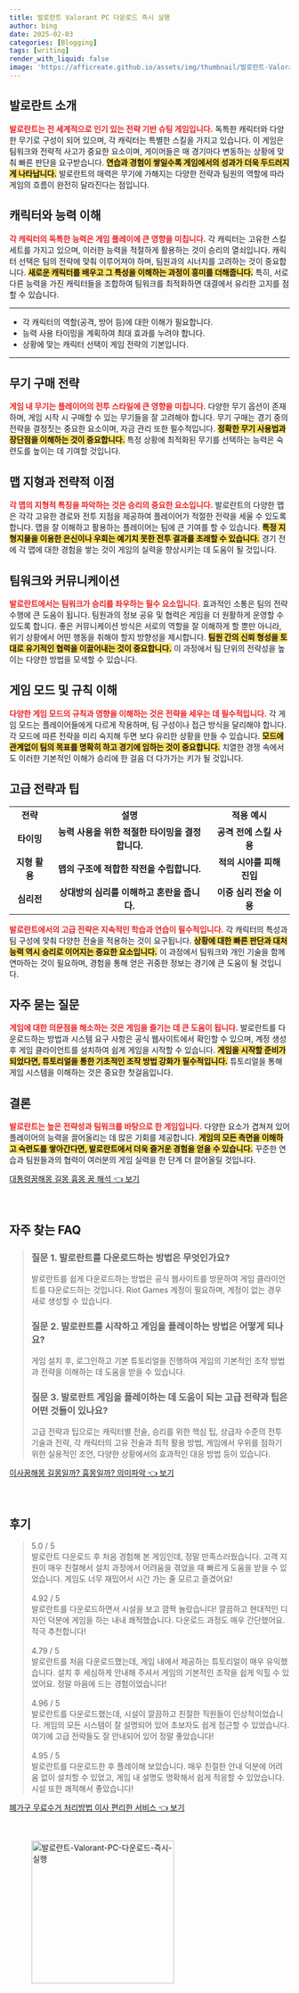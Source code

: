 ```yaml
---
title: 발로란트 Valorant PC 다운로드 즉시 실행
author: bing
date: 2025-02-03
categories: [Blogging]
tags: [writing]
render_with_liquid: false
image: 'https://afficreate.github.io/assets/img/thumbnail/발로란트-Valorant-PC-다운로드-즉시-실행.webp'
---
```



<h2 id='발로란트_소개'>발로란트 소개</h2>

<p><b><span style="color: #ee2323;">발로란트는 전 세계적으로 인기 있는 전략 기반 슈팅 게임입니다.</span></b> 독특한 캐릭터와 다양한 무기로 구성이 되어 있으며, 각 캐릭터는 특별한 스킬을 가지고 있습니다. 이 게임은 팀워크와 전략적 사고가 중요한 요소이며, 게이머들은 매 경기마다 변동하는 상황에 맞춰 빠른 판단을 요구받습니다. <b><span style="background-color: #ffe066;">연습과 경험이 쌓일수록 게임에서의 성과가 더욱 두드러지게 나타납니다.</span></b> 발로란트의 매력은 무기에 가해지는 다양한 전략과 팀원의 역할에 따라 게임의 흐름이 완전히 달라진다는 점입니다.</p>

<h2 id='캐릭터와_능력_이해'>캐릭터와 능력 이해</h2>

<p><b><span style="color: #ee2323;">각 캐릭터의 독특한 능력은 게임 플레이에 큰 영향을 미칩니다.</span></b> 각 캐릭터는 고유한 스킬 세트를 가지고 있으며, 이러한 능력을 적절하게 활용하는 것이 승리의 열쇠입니다. 캐릭터 선택은 팀의 전략에 맞춰 이루어져야 하며, 팀원과의 시너지를 고려하는 것이 중요합니다. <b><span style="background-color: #ffe066;">새로운 캐릭터를 배우고 그 특성을 이해하는 과정이 흥미를 더해줍니다.</span></b> 특히, 서로 다른 능력을 가진 캐릭터들을 조합하여 팀워크를 최적화하면 대결에서 유리한 고지를 점할 수 있습니다.</p>

<hr />

<ul>
    <li>각 캐릭터의 역할(공격, 방어 등)에 대한 이해가 필요합니다.</li>
    <li>능력 사용 타이밍을 계획하여 최대 효과를 누려야 합니다.</li>
    <li>상황에 맞는 캐릭터 선택이 게임 전략의 기본입니다.</li>
</ul>

<hr />

<h2 id='무기_구매_전략'>무기 구매 전략</h2>

<p><b><span style="color: #ee2323;">게임 내 무기는 플레이어의 전투 스타일에 큰 영향을 미칩니다.</span></b> 다양한 무기 옵션이 존재하며, 게임 시작 시 구매할 수 있는 무기들을 잘 고려해야 합니다. 무기 구매는 경기 중의 전략을 결정짓는 중요한 요소이며, 자금 관리 또한 필수적입니다. <b><span style="background-color: #ffe066;">정확한 무기 사용법과 장단점을 이해하는 것이 중요합니다.</span></b> 특정 상황에 최적화된 무기를 선택하는 능력은 숙련도를 높이는 데 기여할 것입니다.</p>

<h2 id='맵_지형과_전략적_이점'>맵 지형과 전략적 이점</h2>

<p><b><span style="color: #ee2323;">각 맵의 지형적 특징을 파악하는 것은 승리의 중요한 요소입니다.</span></b> 발로란트의 다양한 맵은 각각 고유한 경로와 전투 지점을 제공하여 플레이어가 적절한 전략을 세울 수 있도록 합니다. 맵을 잘 이해하고 활용하는 플레이어는 팀에 큰 기여를 할 수 있습니다. <b><span style="background-color: #ffe066;">특정 지형지물을 이용한 은신이나 우회는 예기치 못한 전투 결과를 초래할 수 있습니다.</span></b> 경기 전에 각 맵에 대한 경험을 쌓는 것이 게임의 실력을 향상시키는 데 도움이 될 것입니다.</p>

<h2 id='팀워크와_커뮤니케이션'>팀워크와 커뮤니케이션</h2>

<p><b><span style="color: #ee2323;">발로란트에서는 팀워크가 승리를 좌우하는 필수 요소입니다.</span></b> 효과적인 소통은 팀의 전략 수행에 큰 도움이 됩니다. 팀원과의 정보 공유 및 협력은 게임을 더 원활하게 운영할 수 있도록 합니다. 좋은 커뮤니케이션 방식은 서로의 역할을 잘 이해하게 할 뿐만 아니라, 위기 상황에서 어떤 행동을 취해야 할지 방향성을 제시합니다. <b><span style="background-color: #ffe066;">팀원 간의 신뢰 형성을 토대로 유기적인 협력을 이끌어내는 것이 중요합니다.</span></b> 이 과정에서 팀 단위의 전략성을 높이는 다양한 방법을 모색할 수 있습니다.</p>

<h2 id='게임_모드_규칙_이해'>게임 모드 및 규칙 이해</h2>

<p><b><span style="color: #ee2323;">다양한 게임 모드의 규칙과 영향을 이해하는 것은 전략을 세우는 데 필수적입니다.</span></b> 각 게임 모드는 플레이어들에게 다르게 작용하며, 팀 구성이나 접근 방식을 달리해야 합니다. 각 모드에 따른 전략을 미리 숙지해 두면 보다 유리한 상황을 만들 수 있습니다. <b><span style="background-color: #ffe066;">모드에 관계없이 팀의 목표를 명확히 하고 경기에 임하는 것이 중요합니다.</span></b> 치열한 경쟁 속에서도 이러한 기본적인 이해가 승리에 한 걸음 더 다가가는 키가 될 것입니다.</p>

<h2 id='고급_전략과_팁'>고급 전략과 팁</h2>

<table>
    <tr>
        <td style="text-align: center; height: 17px;"><b>전략</b></td>
        <td style="text-align: center; height: 17px;"><b>설명</b></td>
        <td style="text-align: center; height: 17px;"><b>적용 예시</b></td>
    </tr>
    <tr>
        <td style="text-align: center; height: 17px;"><b>타이밍</b></td>
        <td style="text-align: center; height: 17px;"><b>능력 사용을 위한 적절한 타이밍을 결정합니다.</b></td>
        <td style="text-align: center; height: 17px;"><b>공격 전에 스킬 사용</b></td>
    </tr>
    <tr>
        <td style="text-align: center; height: 17px;"><b>지형 활용</b></td>
        <td style="text-align: center; height: 17px;"><b>맵의 구조에 적합한 작전을 수립합니다.</b></td>
        <td style="text-align: center; height: 17px;"><b>적의 시야를 피해 진입</b></td>
    </tr>
    <tr>
        <td style="text-align: center; height: 17px;"><b>심리전</b></td>
        <td style="text-align: center; height: 17px;"><b>상대방의 심리를 이해하고 혼란을 줍니다.</b></td>
        <td style="text-align: center; height: 17px;"><b>이중 심리 전술 이용</b></td>
    </tr>
</table>

<p><b><span style="color: #ee2323;">발로란트에서의 고급 전략은 지속적인 학습과 연습이 필수적입니다.</span></b> 각 캐릭터의 특성과 팀 구성에 맞춰 다양한 전술을 적용하는 것이 요구됩니다. <b><span style="background-color: #ffe066;">상황에 대한 빠른 판단과 대처 능력 역시 승리로 이어지는 중요한 요소입니다.</span></b> 이 과정에서 팀워크와 개인 기술을 함께 연마하는 것이 필요하며, 경험을 통해 얻은 귀중한 정보는 경기에 큰 도움이 될 것입니다.</p>

<h2 id='자주_묻는_질문'>자주 묻는 질문</h2>

<p><b><span style="color: #ee2323;">게임에 대한 의문점을 해소하는 것은 게임을 즐기는 데 큰 도움이 됩니다.</span></b> 발로란트를 다운로드하는 방법과 시스템 요구 사항은 공식 웹사이트에서 확인할 수 있으며, 계정 생성 후 게임 클라이언트를 설치하여 쉽게 게임을 시작할 수 있습니다. <b><span style="background-color: #ffe066;">게임을 시작할 준비가 되었다면, 튜토리얼을 통한 기초적인 조작 방법 강화가 필수적입니다.</span></b> 튜토리얼을 통해 게임 시스템을 이해하는 것은 중요한 첫걸음입니다.</p>

<h2 id='결론'>결론</h2>

<p><b><span style="color: #ee2323;">발로란트는 높은 전략성과 팀워크를 바탕으로 한 게임입니다.</span></b> 다양한 요소가 겹쳐져 있어 플레이어의 능력을 끌어올리는 데 많은 기회를 제공합니다. <b><span style="background-color: #ffe066;">게임의 모든 측면을 이해하고 숙련도를 쌓아간다면, 발로란트에서 더욱 즐거운 경험을 얻을 수 있습니다.</span></b> 꾸준한 연습과 팀원들과의 협력이 여러분의 게임 실력을 한 단계 더 끌어올릴 것입니다.</p>


<p><a class="click-button" title="대통령꿈해몽 길몽 흉몽 꿈 해석" href="https://afficreate.github.io/posts/%EB%8C%80%ED%86%B5%EB%A0%B9%EA%BF%88%ED%95%B4%EB%AA%BD-%EA%B8%B8%EB%AA%BD-%ED%9D%89%EB%AA%BD-%EA%BF%88-%ED%95%B4%EC%84%9D/" rel="dofollow">대통령꿈해몽 길몽 흉몽 꿈 해석 👈 보기</a></p><br>
<h2 id='자주_찾는_FAQ'>자주 찾는 FAQ</h2>
<div itemscope="" itemtype="https://schema.org/FAQPage"> 
<blockquote> 
<div itemscope="" itemprop="mainEntity" itemtype="https://schema.org/Question"> 
<h3 itemprop="name">질문 1. 발로란트를 다운로드하는 방법은 무엇인가요?</h3> 
<div itemscope="" itemprop="acceptedAnswer" itemtype="https://schema.org/Answer"> 
<span itemprop="text"> 
<p>발로란트를 쉽게 다운로드하는 방법은 공식 웹사이트를 방문하여 게임 클라이언트를 다운로드하는 것입니다. Riot Games 계정이 필요하며, 계정이 없는 경우 새로 생성할 수 있습니다.</p> 
</span> 
</div> 
</div> 

<div itemscope="" itemprop="mainEntity" itemtype="https://schema.org/Question"> 
<h3 itemprop="name">질문 2. 발로란트를 시작하고 게임을 플레이하는 방법은 어떻게 되나요?</h3> 
<div itemscope="" itemprop="acceptedAnswer" itemtype="https://schema.org/Answer"> 
<span itemprop="text"> 
<p>게임 설치 후, 로그인하고 기본 튜토리얼을 진행하여 게임의 기본적인 조작 방법과 전략을 이해하는 데 도움을 받을 수 있습니다.</p> 
</span> 
</div> 
</div> 

<div itemscope="" itemprop="mainEntity" itemtype="https://schema.org/Question"> 
<h3 itemprop="name">질문 3. 발로란트 게임을 플레이하는 데 도움이 되는 고급 전략과 팁은 어떤 것들이 있나요?</h3> 
<div itemscope="" itemprop="acceptedAnswer" itemtype="https://schema.org/Answer"> 
<span itemprop="text"> 
<p>고급 전략과 팁으로는 캐릭터별 전술, 승리를 위한 핵심 팁, 상급자 수준의 전투 기술과 전략, 각 캐릭터의 고유 전술과 최적 활용 방법, 게임에서 우위를 점하기 위한 실용적인 조언, 다양한 상황에서의 효과적인 대응 방법 등이 있습니다.</p> 
</span> 
</div> 
</div> 
</blockquote> 
</div>
<p><a class="click-button" title="이사꿈해몽 길몽일까? 흉몽일까? 의미파악" href="https://afficreate.github.io/posts/%EC%9D%B4%EC%82%AC%EA%BF%88%ED%95%B4%EB%AA%BD-%EA%B8%B8%EB%AA%BD%EC%9D%BC%EA%B9%8C-%ED%9D%89%EB%AA%BD%EC%9D%BC%EA%B9%8C-%EC%9D%98%EB%AF%B8%ED%8C%8C%EC%95%85/" rel="dofollow">이사꿈해몽 길몽일까? 흉몽일까? 의미파악 👈 보기</a></p><br>
<h2 id='후기'>후기</h2>
<div itemscope itemtype="https://schema.org/Product">
  <blockquote>
  <div itemprop="review" itemscope itemtype="https://schema.org/Review">
      <div itemprop="reviewRating" itemscope itemtype="https://schema.org/Rating"> <span itemprop="ratingValue">5.0</span> / <span itemprop="bestRating">5</span> </div>
      <span itemprop="reviewBody">발로란트 다운로드 후 처음 경험해 본 게임인데, 정말 만족스러웠습니다. 고객 지원이 매우 친절해서 설치 과정에서 어려움을 겪었을 때 빠르게 도움을 받을 수 있었습니다. 게임도 너무 재밌어서 시간 가는 줄 모르고 즐겼어요!</span>
  </div>
  <br>
  <div itemprop="review" itemscope itemtype="https://schema.org/Review">
      <div itemprop="reviewRating" itemscope itemtype="https://schema.org/Rating"> <span itemprop="ratingValue">4.92</span> / <span itemprop="bestRating">5</span> </div>
      <span itemprop="reviewBody">발로란트를 다운로드하면서 시설을 보고 깜짝 놀랐습니다! 깔끔하고 현대적인 디자인 덕분에 게임을 하는 내내 쾌적했습니다. 다운로드 과정도 매우 간단했어요. 적극 추천합니다!</span>
  </div>
  <br>
  <div itemprop="review" itemscope itemtype="https://schema.org/Review">
      <div itemprop="reviewRating" itemscope itemtype="https://schema.org/Rating"> <span itemprop="ratingValue">4.79</span> / <span itemprop="bestRating">5</span> </div>
      <span itemprop="reviewBody">발로란트를 처음 다운로드했는데, 게임 내에서 제공하는 튜토리얼이 매우 유익했습니다. 설치 후 세심하게 안내해 주셔서 게임의 기본적인 조작을 쉽게 익힐 수 있었어요. 정말 마음에 드는 경험이었습니다!</span>
  </div>
  <br>
  <div itemprop="review" itemscope itemtype="https://schema.org/Review">
      <div itemprop="reviewRating" itemscope itemtype="https://schema.org/Rating"> <span itemprop="ratingValue">4.96</span> / <span itemprop="bestRating">5</span> </div>
      <span itemprop="reviewBody">발로란트를 다운로드했는데, 시설이 깔끔하고 친절한 직원들이 인상적이었습니다. 게임의 모든 시스템이 잘 설명되어 있어 초보자도 쉽게 접근할 수 있었습니다. 여기에 고급 전략들도 잘 안내되어 있어 정말 좋았습니다!</span>
  </div>
  <br>
  <div itemprop="review" itemscope itemtype="https://schema.org/Review">
      <div itemprop="reviewRating" itemscope itemtype="https://schema.org/Rating"> <span itemprop="ratingValue">4.95</span> / <span itemprop="bestRating">5</span> </div>
      <span itemprop="reviewBody">발로란트를 다운로드한 후 플레이해 보았습니다. 매우 친절한 안내 덕분에 어려움 없이 설치할 수 있었고, 게임 내 설명도 명확해서 쉽게 적응할 수 있었습니다. 시설 또한 쾌적해서 좋았습니다!</span>
  </div>
  </blockquote>
</div>
<p><a class="click-button" title="폐가구 무료수거 처리방법 이사 편리한 서비스" href="https://afficreate.github.io/posts/%ED%8F%90%EA%B0%80%EA%B5%AC-%EB%AC%B4%EB%A3%8C%EC%88%98%EA%B1%B0-%EC%B2%98%EB%A6%AC%EB%B0%A9%EB%B2%95-%EC%9D%B4%EC%82%AC-%ED%8E%B8%EB%A6%AC%ED%95%9C-%EC%84%9C%EB%B9%84%EC%8A%A4/" rel="dofollow">폐가구 무료수거 처리방법 이사 편리한 서비스 👈 보기</a></p><br>
<figure class="image"><img src="https://afficreate.github.io/assets/img/thumbnail/발로란트-Valorant-PC-다운로드-즉시-실행.webp" alt="발로란트-Valorant-PC-다운로드-즉시-실행" width="256" height="256"></figure>